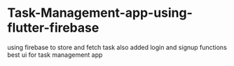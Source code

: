 # Task-Management-app-using-flutter-firebase
using firebase to store and fetch task also added login and signup functions best ui for task management app
